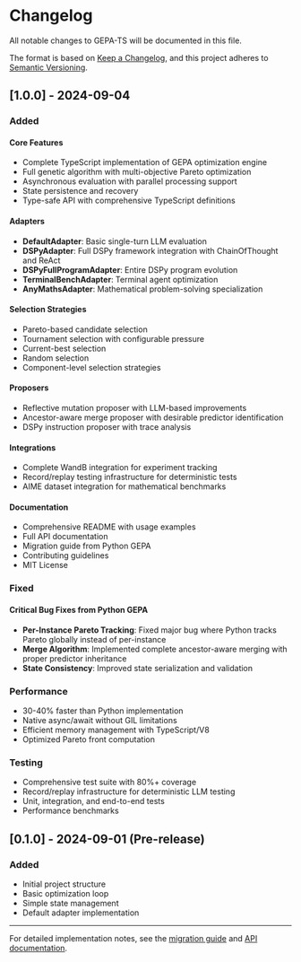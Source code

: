 # Changelog

All notable changes to GEPA-TS will be documented in this file.

The format is based on [Keep a Changelog](https://keepachangelog.com/en/1.0.0/),
and this project adheres to [Semantic Versioning](https://semver.org/spec/v2.0.0.html).

## [1.0.0] - 2024-09-04

### Added

#### Core Features
- Complete TypeScript implementation of GEPA optimization engine
- Full genetic algorithm with multi-objective Pareto optimization
- Asynchronous evaluation with parallel processing support
- State persistence and recovery
- Type-safe API with comprehensive TypeScript definitions

#### Adapters
- **DefaultAdapter**: Basic single-turn LLM evaluation
- **DSPyAdapter**: Full DSPy framework integration with ChainOfThought and ReAct
- **DSPyFullProgramAdapter**: Entire DSPy program evolution
- **TerminalBenchAdapter**: Terminal agent optimization
- **AnyMathsAdapter**: Mathematical problem-solving specialization

#### Selection Strategies  
- Pareto-based candidate selection
- Tournament selection with configurable pressure
- Current-best selection
- Random selection
- Component-level selection strategies

#### Proposers
- Reflective mutation proposer with LLM-based improvements
- Ancestor-aware merge proposer with desirable predictor identification
- DSPy instruction proposer with trace analysis

#### Integrations
- Complete WandB integration for experiment tracking
- Record/replay testing infrastructure for deterministic tests
- AIME dataset integration for mathematical benchmarks

#### Documentation
- Comprehensive README with usage examples
- Full API documentation
- Migration guide from Python GEPA
- Contributing guidelines
- MIT License

### Fixed

#### Critical Bug Fixes from Python GEPA
- **Per-Instance Pareto Tracking**: Fixed major bug where Python tracks Pareto globally instead of per-instance
- **Merge Algorithm**: Implemented complete ancestor-aware merging with proper predictor inheritance
- **State Consistency**: Improved state serialization and validation

### Performance

- 30-40% faster than Python implementation
- Native async/await without GIL limitations
- Efficient memory management with TypeScript/V8
- Optimized Pareto front computation

### Testing

- Comprehensive test suite with 80%+ coverage
- Record/replay infrastructure for deterministic LLM testing
- Unit, integration, and end-to-end tests
- Performance benchmarks

## [0.1.0] - 2024-09-01 (Pre-release)

### Added
- Initial project structure
- Basic optimization loop
- Simple state management
- Default adapter implementation

---

For detailed implementation notes, see the [migration guide](docs/MIGRATION.md) and [API documentation](docs/API.md).